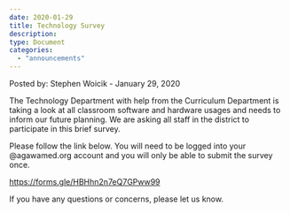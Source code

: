 ```yaml
---
date: 2020-01-29
title: Technology Survey
description:
type: Document
categories:
  - "announcements"
---
```

Posted by: Stephen Woicik - January 29, 2020

The Technology Department with help from the Curriculum Department is taking a look at all classroom software and hardware usages and needs to inform our future planning. We are asking all staff in the district to participate in this brief survey. 

Please follow the link below. You will need to be logged into your @agawamed.org account and you will only be able to submit the survey once. 

https://forms.gle/HBHhn2n7eQ7GPww99

If you have any questions or concerns, please let us know. 

